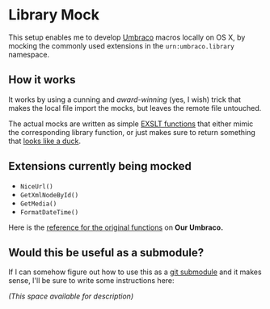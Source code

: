 # Library Mock

This setup enables me to develop [Umbraco][UMBRACO] macros locally on OS X, by mocking the commonly used extensions in the `urn:umbraco.library` namespace.

## How it works

It works by using a cunning and *award-winning* (yes, I wish) trick that makes the local file import the mocks, but leaves the
remote file untouched.

The actual mocks are written as simple [EXSLT functions][EXSLTFUNC] that either mimic the corresponding library function, or
just makes sure to return something that [looks like a duck][DUCK].

## Extensions currently being mocked

* `NiceUrl()`
* `GetXmlNodeById()`
* `GetMedia()`
* `FormatDateTime()`

Here is the [reference for the original functions][REF] on **Our Umbraco.**

## Would this be useful as a submodule?

If I can somehow figure out how to use this as a [git submodule][SUBMODULE] and it makes sense, I'll be sure to write some instructions here:

*(This space available for description)*



[UMBRACO]: https://github.com/umbraco/Umbraco-CMS
[EXSLTFUNC]: http://exslt.org/func/
[DUCK]: http://en.wikipedia.org/wiki/Duck_test
[SUBMODULE]: http://git-scm.com/book/en/Git-Tools-Submodules
[REF]: http://our.umbraco.org/wiki/reference/umbracolibrary/